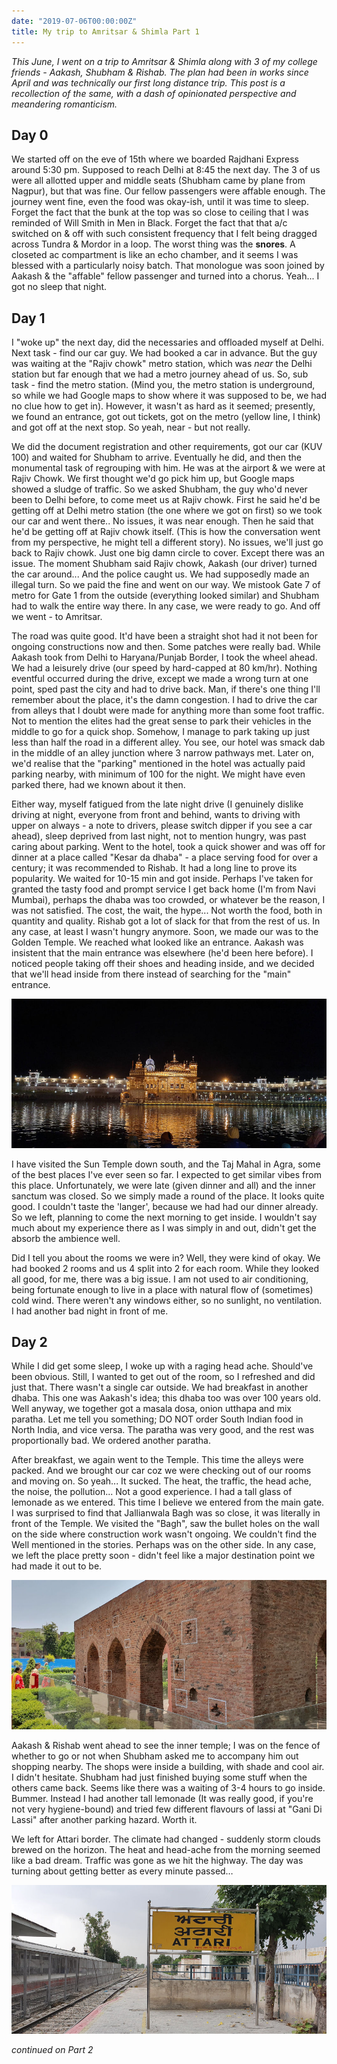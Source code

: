 ```yaml
---
date: "2019-07-06T00:00:00Z"
title: My trip to Amritsar & Shimla Part 1
---
```


_This June, I went on a trip to Amritsar & Shimla along with 3 of my college friends - Aakash, Shubham & Rishab. The plan had been in works since April and was technically our first long distance trip. This post is a recollection of the same, with a dash of opinionated perspective and meandering romanticism._

## Day 0

We started off on the eve of 15th where we boarded Rajdhani Express around 5:30 pm. Supposed to reach Delhi at 8:45 the next day. The 3 of us were all allotted upper and middle seats (Shubham came by plane from Nagpur), but that was fine. Our fellow passengers were affable enough. The journey went fine, even the food was okay-ish, until it was time to sleep. Forget the fact that the bunk at the top was so close to ceiling that I was reminded of Will Smith in Men in Black. Forget the fact that that a/c switched on & off with such consistent frequency that I felt being dragged across Tundra & Mordor in a loop. The worst thing was the **snores**. A closeted ac compartment is like an echo chamber, and it seems I was blessed with a particularly noisy batch. That monologue was soon joined by Aakash & the "affable" fellow passenger and turned into a chorus. Yeah... I got no sleep that night.

## Day 1

I "woke up" the next day, did the necessaries and offloaded myself at Delhi. Next task - find our car guy. We had booked a car in advance. But the guy was waiting at the "Rajiv chowk" metro station, which was _near_ the Delhi station but far enough that we had a metro journey ahead of us. So, sub task - find the metro station. (Mind you, the metro station is underground, so while we had Google maps to show where it was supposed to be, we had no clue how to get in). However, it wasn't as hard as it seemed; presently, we found an entrance, got out tickets, got on the metro (yellow line, I think) and got off at the next stop. So yeah, near - but not really. 

We did the document registration and other requirements, got our car (KUV 100) and waited for Shubham to arrive. Eventually he did, and then the monumental task of regrouping with him. He was at the airport & we were at Rajiv Chowk. We first thought we'd go pick him up, but Google maps showed a sludge of traffic. So we asked Shubham, the guy who'd never been to Delhi before, to come meet us at Rajiv chowk. First he said he'd be getting off at Delhi metro station (the one where we got on first) so we took our car and went there.. No issues, it was near enough. Then he said that he'd be getting off at Rajiv chowk itself. (This is how the conversation went from my perspective, he might tell a different story). No issues, we'll just go back to Rajiv chowk. Just one big damn circle to cover. Except there was an issue. The moment Shubham said Rajiv chowk, Aakash (our driver) turned the car around... And the police caught us. We had supposedly made an illegal turn. So we paid the fine and went on our way. We mistook Gate 7 of metro for Gate 1 from the outside (everything looked similar) and Shubham had to walk the entire way there. In any case, we were ready to go. And off we went - to Amritsar.

The road was quite good. It'd have been a straight shot had it not been for ongoing constructions now and then. Some patches were really bad. While Aakash took from Delhi to Haryana/Punjab Border, I took the wheel ahead. We had a leisurely drive (our speed by hard-capped at 80 km/hr). Nothing eventful occurred during the drive, except we made a wrong turn at one point, sped past the city and had to drive back. Man, if there's one thing I'll remember about the place, it's the damn congestion. I had to drive the car from alleys that I doubt were made for anything more than some foot traffic. Not to mention the elites had the great sense to park their vehicles in the middle to go for a quick shop. Somehow, I manage to park taking up just less than half the road in a different alley. You see, our hotel was smack dab in the middle of an alley junction where 3 narrow pathways met. Later on, we'd realise that the "parking" mentioned in the hotel was actually paid parking nearby, with minimum of 100 for the night. We might have even parked there,  had we known about it then.

Either way, myself fatigued from the late night drive (I genuinely dislike driving at night, everyone from front and behind, wants to driving with upper on always - a note to drivers, please switch dipper if you see a car ahead), sleep deprived from last night, not to mention hungry, was past caring about parking. Went to the hotel, took a quick shower and was off for dinner at a place called "Kesar da dhaba" - a place serving food for over a century; it was recommended to Rishab. It had a long line to prove its popularity. We waited for 10-15 min and got inside. Perhaps I've taken for granted the tasty food and prompt service I get back home (I'm from Navi Mumbai), perhaps the dhaba was too crowded, or whatever be the reason, I was not satisfied. The cost, the wait, the hype... Not worth the food, both in quantity and quality. Rishab got a lot of slack for that from the rest of us. In any case, at least I wasn't hungry anymore. Soon, we made our was to the Golden Temple. We reached what looked like an entrance. Aakash was insistent that the main entrance was elsewhere (he'd been here before). I noticed people taking off their shoes and heading inside, and we decided that we'll head inside from there instead of searching for the "main" entrance.

![Golden Temple](/src/images/golden_temple.jpg)

I have visited the Sun Temple down south, and the Taj Mahal in Agra, some of the best places I've ever seen so far. I expected to get similar vibes from this place. Unfortunately, we were late (given dinner and all) and the inner sanctum was closed. So we simply made a round of the place. It looks quite good. I couldn't taste the 'langer', because we had had our dinner already. So we left, planning to come the next morning to get inside. I wouldn't say much about my experience there as I was simply in and out, didn't get the absorb the ambience well.

Did I tell you about the rooms we were in? Well, they were kind of okay. We had booked 2 rooms and us 4 split into 2 for each room. While they looked all good, for me, there was a big issue. I am not used to air conditioning, being fortunate enough to live in a place with natural flow of (sometimes) cold wind. There weren't any windows either, so no sunlight, no ventilation. I had another bad night in front of me.

## Day 2

While I did get some sleep, I woke up with a raging head ache. Should've been obvious. Still, I wanted to get out of the room, so I refreshed and did just that. There wasn't a single car outside. We had breakfast in another dhaba. This one was Aakash's idea; this dhaba too was over 100 years old. Well anyway, we together got a masala dosa, onion utthapa and mix paratha. Let me tell you something; DO NOT order South Indian food in North India, and vice versa. The paratha was very good, and the rest was proportionally bad. We ordered another paratha.

After breakfast, we again went to the Temple. This time the alleys were packed. And we brought our car coz we were checking out of our rooms and moving on. So yeah... It sucked. The heat, the traffic, the head ache, the noise, the pollution... Not a good experience. I had a tall glass of lemonade as we entered.  This time I believe we entered from the main gate. I was surprised to find that Jallianwala Bagh was so close, it was literally in front of the Temple. We visited the "Bagh", saw the bullet holes on the wall on the side where construction work wasn't ongoing. We couldn't find the Well mentioned in the stories. Perhaps was on the other side. In any case, we left the place pretty soon - didn't feel like a major destination point we had made it out to be.

![Jallianwala Bagh](/src/images/jallianwala_bagh.jpg)


Aakash & Rishab went ahead to see the inner temple; I was on the fence of whether to go or not when Shubham asked me to accompany him out shopping nearby. The shops were inside a building, with shade and cool air. I didn't hesitate. Shubham had just finished buying some stuff when the others came back. Seems like there was a waiting of 3-4 hours to go inside. Bummer. Instead I had another tall lemonade (It was really good, if you're not very hygiene-bound) and tried few different flavours of lassi at "Gani Di Lassi" after another parking hazard. Worth it.

We left for Attari border. The climate had changed - suddenly storm clouds brewed on the horizon. The heat and head-ache from the morning seemed like a bad dream. Traffic was gone as we hit the highway. The day was turning about getting better as  every minute passed…

![Attari Border](/src/images/attari_border.jpg)

_continued on Part 2_
